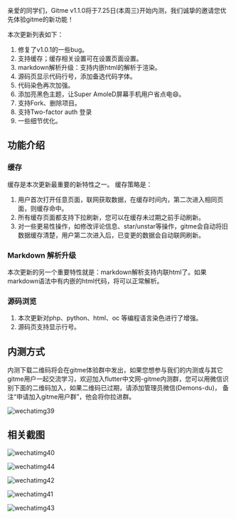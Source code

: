 亲爱的同学们，Gitme v1.1.0将于7.25日(本周三)开始内测，我们诚挚的邀请您优先体验gitme的新功能！

本次更新列表如下：

1. 修复了v1.0.1的一些bug。
2. 支持缓存；缓存相关设置可在设置页面设置。
3. markdown解析升级：支持内嵌html的解析于渲染。
4. 源码页显示代码行号，添加备选代码字体。
5. 代码染色再次加强。
6. 添加亮黑色主题，让Super AmoleD屏幕手机用户省点电😄。
7. 支持Fork、删除项目。
8. 支持Two-factor auth 登录
9. 一些细节优化。


## 功能介绍

### 缓存

缓存是本次更新最重要的新特性之一。 缓存策略是：

1. 用户首次打开任意页面，联网获取数据，在缓存时间内，第二次进入相同页面，则缓存命中。
2. 所有缓存页面都支持下拉刷新，您可以在缓存未过期之前手动刷新。
3. 对一些更易性操作，如修改评论信息、star/unstar等操作，gitme会自动将旧数据缓存清楚，用户第二次进入后，已变更的数据会自动联网刷新。

### Markdown 解析升级

本次更新的另一个重要特性就是：markdown解析支持内联html了。如果markdown语法中有内嵌的html代码，将可以正常解析。

### 源码浏览

1. 本次更新对php、python、html、oc 等编程语言染色进行了增强。
2. 源码页支持显示行号。

## 内测方式

内测下载二维码将会在gitme体验群中发出，如果您想参与我们的内测或与其它gitme用户一起交流学习，欢迎加入flutter中文网-gitme内测群，您可以用微信识别下面的二维码加入，如果二维码已过期，请添加管理员微信(Demons-du)， 备注“申请加入gitme用户群”，他会将你拉进群。

![wechatimg39](https://user-images.githubusercontent.com/20411648/43072015-2bb8c270-8ea7-11e8-8333-96f74b757265.jpeg)

## 相关截图
![wechatimg40](https://user-images.githubusercontent.com/20411648/43259515-10320732-9109-11e8-9385-752945b11721.jpeg)

![wechatimg44](https://user-images.githubusercontent.com/20411648/43259551-31efaece-9109-11e8-81ed-9fa81be20a9a.jpeg)


![wechatimg42](https://user-images.githubusercontent.com/20411648/43259531-2104ed4a-9109-11e8-96b6-be5a8ed23139.jpeg)


![wechatimg41](https://user-images.githubusercontent.com/20411648/43259522-17af20d0-9109-11e8-9022-b476030ac017.jpeg)

![wechatimg43](https://user-images.githubusercontent.com/20411648/43259543-2b9d3334-9109-11e8-8a62-c9e8802eff75.jpeg)









